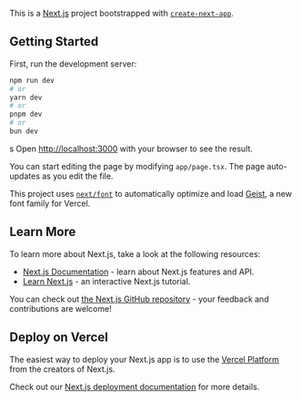 This is a [Next.js](https://nextjs.org) project bootstrapped with [`create-next-app`](https://nextjs.org/docs/app/api-reference/cli/create-next-app).

## Getting Started

First, run the development server:

```bash
npm run dev
# or
yarn dev
# or
pnpm dev
# or
bun dev
```
<!-- ใช้  node เป็น Backend
const express = require('express');
const next = require('next');
const dev = process.env.NODE_ENV !== 'production';
const app = next({ dev });
const handle = app.getRequestHandler();
const path = require('path');
const port = process.env.PORT || 3000;

app.prepare().then(() => {
    const server = express();

    // ตั้งค่าเสิร์ฟไฟล์ static จากโฟลเดอร์ public/images
    server.use('/images', express.static(path.join(__dirname, 'public/images')));
    
    // ตั้งค่าเสิร์ฟไฟล์ static จากโฟลเดอร์ public/userImages
    server.use('/img', express.static(path.join(__dirname, 'public/img')));

    server.all('*', (req, res) => {
        return handle(req, res);
    });

    server.listen(port, (err) => {
        if (err) throw err;
        console.log(`> Ready on http://localhost:${port}`);
    });
}); -->

s
Open [http://localhost:3000](http://localhost:3000) with your browser to see the result.

You can start editing the page by modifying `app/page.tsx`. The page auto-updates as you edit the file.

This project uses [`next/font`](https://nextjs.org/docs/app/building-your-application/optimizing/fonts) to automatically optimize and load [Geist](https://vercel.com/font), a new font family for Vercel.

## Learn More

To learn more about Next.js, take a look at the following resources:

- [Next.js Documentation](https://nextjs.org/docs) - learn about Next.js features and API.
- [Learn Next.js](https://nextjs.org/learn) - an interactive Next.js tutorial.

You can check out [the Next.js GitHub repository](https://github.com/vercel/next.js) - your feedback and contributions are welcome!

## Deploy on Vercel

The easiest way to deploy your Next.js app is to use the [Vercel Platform](https://vercel.com/new?utm_medium=default-template&filter=next.js&utm_source=create-next-app&utm_campaign=create-next-app-readme) from the creators of Next.js.

Check out our [Next.js deployment documentation](https://nextjs.org/docs/app/building-your-application/deploying) for more details.
